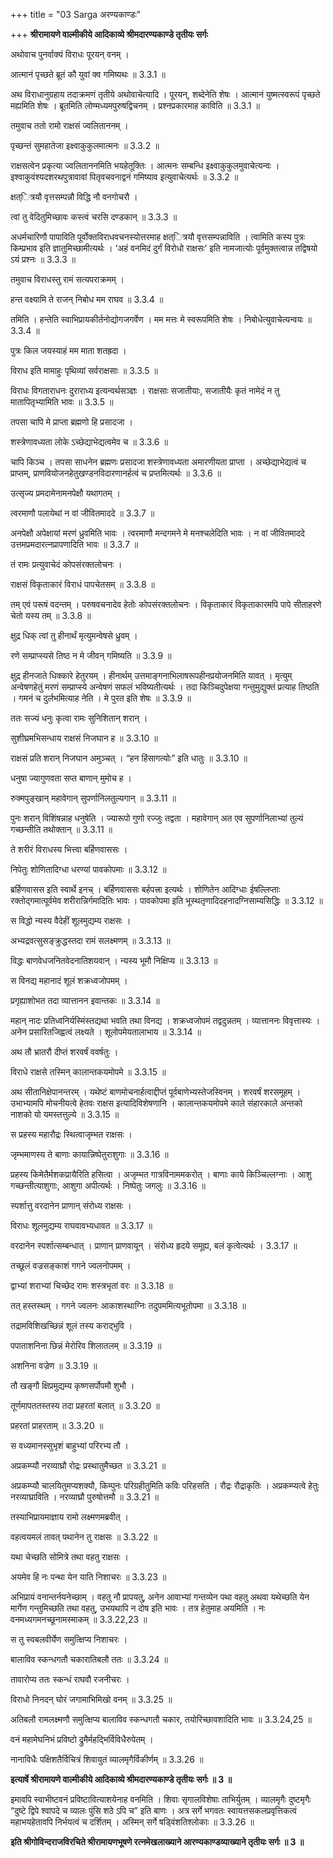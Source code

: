 +++
title = "03 Sarga अरण्यकाण्डः"

+++
**श्रीरामायणे वाल्मीकीये आदिकाव्ये श्रीमदारण्यकाण्डे तृतीयः सर्गः**

अथोवाच पुनर्वाक्यं विराधः पूरयन् वनम् ।

आत्मानं पृच्छते ब्रूतं कौ युवां क्व गमिष्यथः ॥ 3.3.1 ॥

अथ विराधानुग्रहाय तदाक्रमणं तृतीये अथोवाचेत्यादि । पूरयन्, शब्देनेति शेषः । आत्मानं युष्मत्स्वरूपं पृच्छते मह्यमिति शेषः । ब्रूतमिति लोण्मध्यमपुरुषद्विचनम् । प्रश्नप्रकारमाह काविति ॥ 3.3.1 ॥

तमुवाच ततो रामो राक्षसं ज्वलिताननम् ।

पृच्छन्तं सुमहातेजा इक्ष्वाकुकुलमात्मनः ॥ 3.3.2 ॥

राक्षसत्वेन प्रकृत्या ज्वलिताननमिति भयहेतूक्तिः । आत्मनः सम्बन्धि इक्ष्वाकुकुलमुवाचेत्यन्वः । इश्वाकुवंश्यदशरथपुत्रावावां पितृवचवनाद्वनं गमिष्याव इत्युवाचेत्यर्थः ॥ 3.3.2 ॥

क्षत्ित्रयौ वृत्तसम्पन्नौ विद्धि नौ वनगोचरौ ।

त्वां तु वेदितुमिच्छावः कस्त्वं चरसि दण्डकान् ॥ 3.3.3 ॥

अधर्मचारिणौ पापाविति पूर्वोक्तविराधवचनस्योत्तरमाह क्षत्ित्रयौ वृत्तसम्पन्नाविति । त्वामिति कस्य पुत्रः किम्प्रभाव इति ज्ञातुमिच्छामीत्यर्थः । ‘अहं वनमिदं दुर्गं विरोधो राक्षसः’ इति नामजात्योः पूर्वमुक्तत्वान्न तद्विषयो ऽयं प्रश्नः ॥ 3.3.3 ॥

तमुवाच विराधस्तु रामं सत्यपराक्रमम् ।

हन्त वक्ष्यामि ते राजन् निबोध मम राघव ॥ 3.3.4 ॥

तमिति । हन्तेति स्वाभिप्रायकीर्तनोद्योगजगर्वेण । मम मत्तः मे स्वरूपमिति शेषः । निबोधेत्युवाचेत्यन्वयः ॥ 3.3.4 ॥

पुत्रः किल जयस्याहं मम माता शतह्रदा ।

विराध इति मामाहुः पृथिव्यां सर्वराक्षसाः ॥ 3.3.5 ॥

विराधः विगताराधनः दुराराध्य इत्यन्वर्थसञ्ज्ञः । राक्षसाः सजातीयाः, सजातीयैः कृतं नामेदं न तु मातापितृभ्यामिति भावः ॥ 3.3.5 ॥

तपसा चापि मे प्राप्ता ब्रह्मणो हि प्रसादजा ।

शस्त्रेणावध्यता लोके ऽच्छेद्याभेद्यत्वमेव च ॥ 3.3.6 ॥

चापि किञ्च । तपसा साधनेन ब्रह्मणः प्रसादजा शस्त्रेणावध्यता अमारणीयता प्राप्ता । अच्छेद्याभेद्यत्वं च प्राप्तम्, प्राणवियोजनहेतुखण्डनविदारणानर्हत्वं च प्रप्तमित्यर्थः ॥ 3.3.6 ॥

उत्सृज्य प्रमदामेनामनपेक्षौ यथागतम् ।

त्वरमाणौ पलायेथां न वां जीवितमाददे ॥ 3.3.7 ॥

अनपेक्षौ अपेक्षायां मरणं ध्रुवमिति भावः । त्वरमाणौ मन्दगमने मे मनश्चलेदिति भावः । न वां जीवितमाददे उत्तमप्रमदारत्नप्रापणादिति भावः ॥ 3.3.7 ॥

तं रामः प्रत्युवाचेदं कोपसंरक्तलोचनः ।

राक्षसं विकृताकारं विराधं पापचेतसम् ॥ 3.3.8 ॥

तम् एवं परूषं वदन्तम् । परुषवचनादेव हेतोः कोपसंरक्तलोचनः । विकृताकारं विकृताकारमपि पापे सीताहरणे चेतो यस्य तम् ॥ 3.3.8 ॥

क्षुद्र धिक् त्वां तु हीनार्थं मृत्युमन्वेषसे ध्रुवम् ।

रणे सम्प्राप्स्यसे तिष्ठ न मे जीवन् गमिष्यति ॥ 3.3.9 ॥

क्षुद्र हीनजाते धिक्कारे हेतुरयम् । हीनार्थम् उत्तमाङ्गनाभिलाषरूपहीनप्रयोजनमिति यावत् । मृत्युम् अन्वेषणहेतुं मरणं सम्प्राप्स्ये अन्वेषणं सफलं भविष्यतीत्यर्थः । तदा किञ्चिदुपेक्षया गन्तुमुद्युक्तं प्रत्याह तिष्ठति । गमनं च दुर्लभमित्याह नेति । मे पुरत इति शेषः ॥ 3.3.9 ॥

ततः सज्यं धनुः कृत्वा रामः सुनिशितान् शरान् ।

सुशीघ्रमभिसन्धाय राक्षसं निजघान ह ॥ 3.3.10 ॥

राक्षसं प्रति शरान् निजघान अमुञ्चत् । “हन हिंसागत्योः” इति धातुः ॥ 3.3.10 ॥

धनुषा ज्यागुणवता सप्त बाणान् मुमोच ह ।

रुक्मपुङ्खान् महावेगान् सुपर्णानिलतुल्यगान् ॥ 3.3.11 ॥

पुनः शरान् विशिंषन्नाह धनुषेति । ज्यारूपो गुणो रज्जुः तद्वता । महावेगान् अत एव सुपर्णानिलाभ्यां तुल्यं गच्छन्तीति तथोक्तान् ॥ 3.3.11 ॥

ते शरीरं विराधस्य भित्त्वा बर्हिणवाससः ।

निपेतुः शोणितादिग्धा धरण्यां पावकोपमाः ॥ 3.3.12 ॥

ब्रर्हिणवासस इति स्वार्थे इनच् । बर्हिणवाससः बर्हपत्त्रा इत्यर्थः । शोणितेन आदिग्धाः ईषल्लिप्ताः रक्तोद्गमात्पूर्वमेव शरीरान्निर्गमादितिः भावः । पावकोपमा इति भूस्थतृणादिदहनादग्निसाम्यसिद्धिः ॥ 3.3.12 ॥

स विद्धो न्यस्य वैदेहीं शूलमुद्यम्य राक्षसः ।

अभ्यद्रवत्सुसङ्क्रुद्धस्तदा रामं सलक्ष्मणम् ॥ 3.3.13 ॥

विद्धः बाणवेधजनितवेदनातिशयवान् । न्यस्य भूमौ निक्षिप्य ॥ 3.3.13 ॥

स विनद्य महानादं शूलं शक्रध्वजोपमम् ।

प्रगृह्याशोभत तदा व्यात्तानन इवान्तकः ॥ 3.3.14 ॥

महान् नादः प्रतिध्वनिर्यस्मिंस्तद्यथा भवति तथा विनद्य । शक्रध्वजोपमं तद्वदुन्नतम् । व्यात्ताननः विवृत्तास्यः । अनेन प्रसारितजिह्वत्वं लक्ष्यते । शूलोपमेयतालाभाय ॥ 3.3.14 ॥

अथ तौ भ्रातरौ दीप्तं शरवर्षं ववर्षतुः ।

विराधे राक्षसे तस्मिन् कालान्तकयमोपमे ॥ 3.3.15 ॥

अथ सीतानिक्षेपानन्तरम् । यथेष्टं बाणमोचनार्हत्वाद्दीप्तं पूर्वबाणेभ्यस्तेजस्विनम् । शरवर्षं शरसमूहम् । उभाभ्यामपि मोचनीयत्वे हेतवः राक्षस इत्यादिविशेषणानि । कालान्तकयमोपमे काले संहारकाले अन्तको नाशको यो यमस्तत्तुल्ये ॥ 3.3.15 ॥

स प्रहस्य महारौद्रः स्थित्वाजृम्भत राक्षसः ।

जृम्भमाणस्य ते बाणाः कायान्निष्पेतुराशुगाः ॥ 3.3.16 ॥

प्रहस्य किमेतैर्मशकप्रायैरिति हसित्वा । अजृम्भत गात्रविनाममकरोत् । बाणाः काये किञ्चिल्लग्नाः । आशु गच्छन्तीत्याशुगाः, आशुगा अपीत्यर्थः । निष्पेतुः जगलुः ॥ 3.3.16 ॥

स्पर्शात्तु वरदानेन प्राणान् संरोध्य राक्षसः ।

विराधः शूलमुद्यम्य राघवावभ्यधावत ॥ 3.3.17 ॥

वरदानेन स्पर्शात्सम्बन्धात् । प्राणान् प्राणवायून् । संरोध्य हृदये समूह्य, बलं कृत्वेत्यर्थः । 3.3.17 ॥

तच्छूलं वज्रसङ्काशं गगने ज्वलनोपमम् ।

द्वाभ्यां शराभ्यां चिच्छेद रामः शस्त्रभृतां वरः ॥ 3.3.18 ॥

तत् हस्तस्थम् । गगने ज्वलनः आकाशस्थाग्निः तदुपममित्यभूतोपमा ॥ 3.3.18 ॥

तद्रामविशिखच्छिन्नं शूलं तस्य कराद्भुवि ।

पपाताशनिना छिन्नं मेरोरिव शिलातलम् ॥ 3.3.19 ॥

अशनिना वज्रेण ॥ 3.3.19 ॥

तौ खङ्गौ क्षिप्रमुद्यम्य कृष्णसर्पोपमौ शुभौ ।

तूर्णमापततस्तस्य तदा प्रहरतां बलात् ॥ 3.3.20 ॥

प्रहरतां प्राहरताम् ॥ 3.3.20 ॥

स वध्यमानस्सुभृशं बाहुभ्यां परिरभ्य तौ ।

अप्रकम्प्यौ नरव्याघ्रौ रोद्रः प्रस्थातुमैच्छत ॥ 3.3.21 ॥

अप्रकम्प्यौ चालयितुमप्यशक्यौ, किम्पुनः परिग्रहीतुमिति कविः परिहसति । रौद्रः रौद्राकृतिः । अप्रकम्प्यत्वे हेतुः नरव्याघ्राविति । नरव्याघ्रौ पुरुषोत्तमौ ॥ 3.3.21 ॥

तस्याभिप्रायमाज्ञाय रामो लक्ष्मणमब्रवीत् ।

वहत्वयमलं तावत् पथानेन तु राक्षसः ॥ 3.3.22 ॥

यथा चेच्छति सोमित्रे तथा वहतु राक्षसः ।

अयमेव हि नः पन्था येन याति निशाचरः ॥ 3.3.23 ॥

अभिप्रायं वनान्तर्नयनेच्छाम् । वहतु नौ प्रापयतु, अनेन आवाभ्यां गन्तव्येन पथा वहतु अथवा यथेच्छति येन मार्गेण गन्तुमिच्छति तथा वहतु, उभयथापि न दोष इति भावः । तत्र हेतुमाह अयमिति । नः वनमध्यगमनच्छूनामस्माकम् ॥ 3.3.22,23 ॥

स तु स्वबलवीर्येण समुत्क्षिप्य निशाचरः ।

बालाविव स्कन्धगतौ चकारातिबलौ ततः ॥ 3.3.24 ॥

तावारोप्य ततः स्कन्धं राघवौ रजनीचरः ।

विराधो निनदन् घोरं जगामाभिमिखो वनम् ॥ 3.3.25 ॥

अतिबलौ रामलक्ष्मणौ समुत्क्षिप्य बालाविव स्कन्धगतौ चकार, तयोरिच्छावशादिति भावः ॥ 3.3.24,25 ॥

वनं महामेघनिभं प्रविष्टो द्रुमैर्महद्भिर्विविधैरुपेतम् ।

नानाविधैः पक्षिशतैर्विचित्रं शिवायुतं व्यालमृगैर्विकीर्णम् ॥ 3.3.26 ॥

**इत्यार्षे श्रीरामायणे वाल्मीकीये आदिकाव्ये श्रीमदारण्यकाण्डे तृतीयः सर्गः ॥ 3 ॥**

इमावपि स्वाभीष्टवनं प्रविष्टावित्याशयेनाह वनमिति । शिवाः सृगालविशेषाः ताभिर्युतम् । व्यालमृगैः दुष्टमृगैः “दुष्टे द्विपे श्वापदे च व्यालः पुंसि शठे ऽपि च” इति बाणः । अत्र सर्गे भगवतः स्वायत्तसकलप्रवृत्तिकत्वं महाभयहेतावपि निर्भयत्वं च दर्शितम् । अस्मिन् सर्गे षड्विंशतिश्लोकाः ॥ 3.3.26 ॥

**इति श्रीगोविन्दराजविरचिते श्रीरामायणभूषणे रत्नमेखलाख्याने आरण्यकाण्डव्याख्याने तृतीयः सर्गः ॥ 3 ॥**
